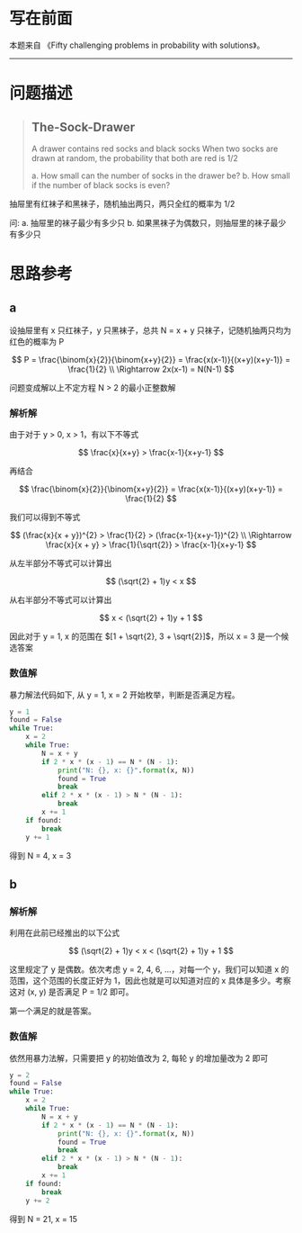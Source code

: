 
# 写在前面

本题来自 《Fifty challenging problems in probability with solutions》。

---

# 问题描述

>The-Sock-Drawer
>-
>A drawer contains red socks and black socks
>When two socks are drawn at random, the probability that both are red is 1/2
>
>a. How small can the number of socks in the drawer be?
>b. How small if the number of black socks is even?

抽屉里有红袜子和黑袜子，随机抽出两只，两只全红的概率为 1/2

问:
a. 抽屉里的袜子最少有多少只
b. 如果黑袜子为偶数只，则抽屉里的袜子最少有多少只

# 思路参考

## a 

设抽屉里有 x 只红袜子，y 只黑袜子，总共 N = x + y 只袜子，记随机抽两只均为红色的概率为 P

$$
P = \frac{\binom{x}{2}}{\binom{x+y}{2}} = \frac{x(x-1)}{(x+y)(x+y-1)} = \frac{1}{2} \\
\Rightarrow 2x(x-1) = N(N-1)
$$

问题变成解以上不定方程 N > 2 的最小正整数解

### 解析解

由于对于 y > 0, x > 1，有以下不等式

$$
\frac{x}{x+y} > \frac{x-1}{x+y-1}
$$

再结合

$$
\frac{\binom{x}{2}}{\binom{x+y}{2}} = \frac{x(x-1)}{(x+y)(x+y-1)} = \frac{1}{2}
$$

我们可以得到不等式

$$
(\frac{x}{x + y})^{2} > \frac{1}{2} > (\frac{x-1}{x+y-1})^{2} \\
\Rightarrow  \frac{x}{x + y} > \frac{1}{\sqrt{2}} > \frac{x-1}{x+y-1}
$$

从左半部分不等式可以计算出

$$
(\sqrt{2} + 1)y < x
$$

从右半部分不等式可以计算出

$$
x < (\sqrt{2} + 1)y + 1 
$$

因此对于 y = 1, x 的范围在 $[1 + \sqrt{2}, 3 + \sqrt{2}]$，所以 x = 3 是一个候选答案

### 数值解

暴力解法代码如下, 从 y = 1, x = 2 开始枚举，判断是否满足方程。

```python
y = 1
found = False
while True:
    x = 2
    while True:
        N = x + y
        if 2 * x * (x - 1) == N * (N - 1):
            print("N: {}, x: {}".format(x, N))
            found = True
            break
        elif 2 * x * (x - 1) > N * (N - 1):
            break
        x += 1
    if found:
        break
    y += 1
```

得到 N = 4, x = 3

## b

### 解析解

利用在此前已经推出的以下公式

$$
(\sqrt{2} + 1)y < x < (\sqrt{2} + 1)y + 1 
$$

这里规定了 y 是偶数。依次考虑 y = 2, 4, 6, ...，对每一个 y，我们可以知道 x 的范围，这个范围的长度正好为 1，因此也就是可以知道对应的 x 具体是多少。考察这对 (x, y) 是否满足 P = 1/2 即可。

第一个满足的就是答案。

### 数值解

依然用暴力法解，只需要把 y 的初始值改为 2, 每轮 y 的增加量改为 2 即可

```python
y = 2
found = False
while True:
    x = 2
    while True:
        N = x + y
        if 2 * x * (x - 1) == N * (N - 1):
            print("N: {}, x: {}".format(x, N))
            found = True
            break
        elif 2 * x * (x - 1) > N * (N - 1):
            break
        x += 1
    if found:
        break
    y += 2
```

得到 N = 21, x = 15
